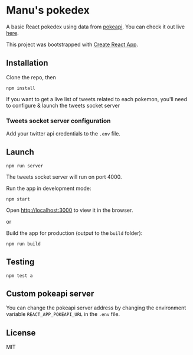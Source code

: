 # Manu's pokedex

A basic React pokedex using data from [pokeapi](https://pokeapi.co/).
You can check it out live [here](http://www.manufont.com/pokedex/).

This project was bootstrapped with [Create React App](https://github.com/facebookincubator/create-react-app).


## Installation

Clone the repo, then
```
npm install
```

If you want to get a live list of tweets related to each pokemon, you'll need to configure & launch the tweets socket server

### Tweets socket server configuration
Add your twitter api credentials to the `.env` file.

## Launch

```
npm run server
```
The tweets socket server will run on port 4000.

Run the app in development mode:
```
npm start
```
Open [http://localhost:3000](http://localhost:3000) to view it in the browser.

or

Build the app for production (output to the `build` folder):
```
npm run build
```

## Testing
```
npm test a
```


## Custom pokeapi server
You can change the pokeapi server address by changing the environment variable `REACT_APP_POKEAPI_URL` in the `.env` file.

## License

MIT
